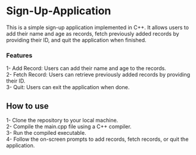 # Sign-Up-Application
This is a simple sign-up application implemented in C++. It allows users to add their name and age as records, fetch previously added records by providing their ID, and quit the application when finished.

### Features
1- Add Record: Users can add their name and age to the records.  
2- Fetch Record: Users can retrieve previously added records by providing their ID.  
3- Quit: Users can exit the application when done.  

## How to use 
1- Clone the repository to your local machine.  
2- Compile the main.cpp file using a C++ compiler.  
3- Run the compiled executable.  
4- Follow the on-screen prompts to add records, fetch records, or quit the application.  
